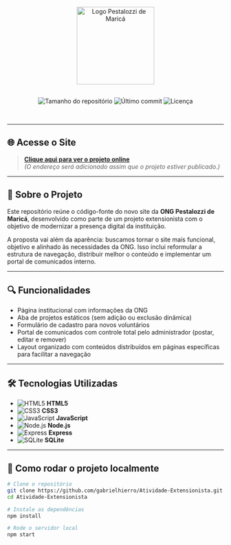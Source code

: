 <div align="center">
  <br>
  <img src="base_statics/global/imgs/logo_pestalozzi.png" width="180" alt="Logo Pestalozzi de Maricá" style="margin-bottom:16px;"/>
  <p>
    <img alt="Tamanho do repositório" src="https://img.shields.io/github/repo-size/gabrielhierro/Atividade-Extensionista?color=0E6BA8">
    <img alt="Último commit" src="https://img.shields.io/github/last-commit/gabrielhierro/Atividade-Extensionista?color=0E6BA8">
    <img alt="Licença" src="https://img.shields.io/github/license/gabrielhierro/Atividade-Extensionista?color=0E6BA8">
  </p>
  <br>
</div>

---

## 🌐 Acesse o Site

> [**Clique aqui para ver o projeto online**](https://link-sera-adicionado-em-breve.com)  
> *(O endereço será adicionado assim que o projeto estiver publicado.)*

---

## 🧩 Sobre o Projeto

Este repositório reúne o código-fonte do novo site da **ONG Pestalozzi de Maricá**, desenvolvido como parte de um projeto extensionista com o objetivo de modernizar a presença digital da instituição.

A proposta vai além da aparência: buscamos tornar o site mais funcional, objetivo e alinhado às necessidades da ONG. Isso inclui reformular a estrutura de navegação, distribuir melhor o conteúdo e implementar um portal de comunicados interno.

---

## 🔍 Funcionalidades

- Página institucional com informações da ONG
- Aba de projetos estáticos (sem adição ou exclusão dinâmica)
- Formulário de cadastro para novos voluntários
- Portal de comunicados com controle total pelo administrador (postar, editar e remover)
- Layout organizado com conteúdos distribuídos em páginas específicas para facilitar a navegação

---

## 🛠️ Tecnologias Utilizadas

- ![HTML5](https://img.shields.io/badge/-HTML5-E34F26?style=flat&logo=html5&logoColor=white) **HTML5**
- ![CSS3](https://img.shields.io/badge/-CSS3-1572B6?style=flat&logo=css3&logoColor=white) **CSS3**
- ![JavaScript](https://img.shields.io/badge/-JavaScript-F7DF1E?style=flat&logo=javascript&logoColor=black) **JavaScript**
- ![Node.js](https://img.shields.io/badge/-Node.js-339933?style=flat&logo=node.js&logoColor=white) **Node.js**
- ![Express](https://img.shields.io/badge/-Express-000000?style=flat&logo=express&logoColor=white) **Express**
- ![SQLite](https://img.shields.io/badge/-SQLite-003B57?style=flat&logo=sqlite&logoColor=white) **SQLite**

---

## 🧪 Como rodar o projeto localmente

```bash
# Clone o repositório
git clone https://github.com/gabrielhierro/Atividade-Extensionista.git
cd Atividade-Extensionista

# Instale as dependências
npm install

# Rode o servidor local
npm start
